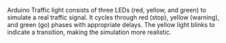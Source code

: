 Arduino Traffic light consists of three LEDs (red, yellow, and green) to simulate a real traffic signal. It cycles through red (stop), yellow (warning), and green (go) phases with appropriate delays. The yellow light blinks to indicate a transition, making the simulation more realistic.

